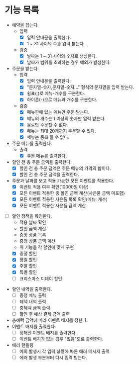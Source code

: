 # 기능 목록
- 예약을 잡는다.
  - 입력
    - [x] 입력 안내문을 출력한다. 
    - [x] 1 ~ 31 사이의 수를 입력 받는다.
  - 검증
    - [x] 날짜는 1 ~ 31 사이의 숫자로 생성한다.
    - [x] 날짜가 범위를 초과하는 경우 예외가 발생한다.
- 주문을 받는다.
  - 입력 
    - [x] 입력 안내문을 출력한다.
    - [x] "문자열-숫자,문자열-숫자..." 형식의 문자열을 입력 받는다.
    - [x] 쉼표(,)로 메뉴-개수를 구분한다.
    - [x] 하이픈(-)으로 메뉴와 개수를 구분한다.
  - 검증
    - [x] 메뉴판에 있는 메뉴만 주문 받는다.
    - [x] 메뉴의 개수는 1 이상의 숫자만 입력 받는다.
    - [x] 음료만 주문할 수 없다.
    - [x] 메뉴는 최대 20개까지 주문할 수 있다.
    - [x] 메뉴는 중복 될 수 없다.
- 주문 메뉴를 출력한다.
  - 출력
    - [x] 주문 메뉴를 출력한다.
- 할인 전 총 주문 금액을 출력한다.
  - [x] 할인 전 총 주문 금액은 주문 메뉴의 가격의 합이다.
  - [x] 할인 전 총 주문 금액을 출력한다.
- 주문과 날짜를 보고 적용 가능한 모든 이벤트를 적용한다.
  - [x] 이벤트 적용 여부 확인(10000원 이상)
  - [x] 모든 이벤트 적용한 총 할인 금액 계산(사은품 금액 미포함)
  - [x] 모든 이벤트 적용한 사은품 목록 확인(메뉴: 개수)
  - [x] 모든 이벤트 적용한 사은품 금액 계산
- [ ] 할인 정책을 확인한다.
  - 적용 날짜 확인
  - 할인 금액 계산
  - 증정 상품 목록
  - 증정 상품 금액 계산
  - 위 기능을 각 할인에 맞게 구현
  - [x] 증정 할인
  - [x] 평일 할인
  - [x] 주말 할인
  - [x] 특별 할인
  - [ ] 크리스마스 디데이 할인
- 할인 내역을 출력한다.
  - [ ] 증정 메뉴 출력
  - [ ] 혜택 내역 출력
  - [ ] 충혜택 금액 출력
  - [ ] 할인 후 예상 결제 금액 출력
- 총혜택 금액에 따라 이벤트 배지를 정한다.
- 이벤트 배지를 출력한다.
  - [ ] 정해진 이벤트 배지를 출력한다. 
  - [ ] 이벤트 배지가 없는 경우 "없음"으로 출력한다.
- 에러 핸들링
  - [ ] 예외 발생시 각 입력 상황에 따른 에러 메시지 출력
  - [ ] 에러 발생 부분부터 다시 입력 받는다.